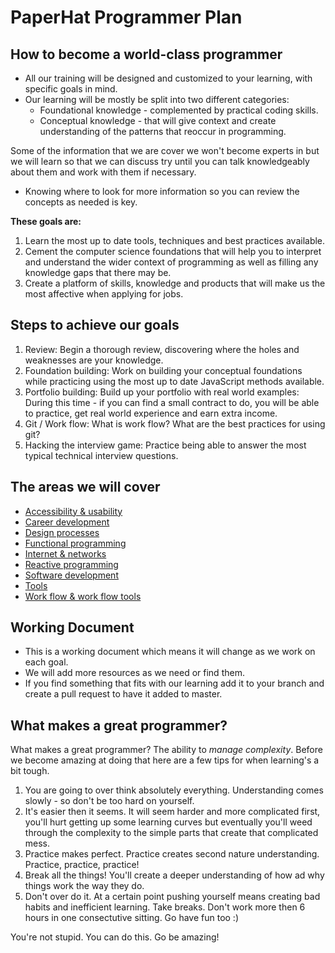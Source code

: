 # PaperHat Programmer Plan

## How to become a world-class programmer

- All our training will be designed and customized to your learning, with specific goals in mind. 
- Our learning will be mostly be split into two different categories: 
    - Foundational knowledge - complemented by practical coding skills.
    - Conceptual knowledge - that will give context and create understanding of the patterns that reoccur in programming.

Some of the information that we are cover we won't become experts in but we will learn so that we can discuss try until you can talk knowledgeably about them and work with them if necessary. 
- Knowing where to look for more information so you can review the concepts as needed is key.

**These goals are:**

1. Learn the most up to date tools, techniques and best practices available.
2. Cement the computer science foundations that will help you to interpret and understand the wider context of programming as well as filling any knowledge gaps that there may be.
3. Create a platform of skills, knowledge and products that will make us the most affective when applying for jobs.

## Steps to achieve our goals

1. Review: Begin a thorough review, discovering where the holes and weaknesses are your knowledge.
2. Foundation building: Work on building your conceptual foundations while practicing using the most up to date JavaScript methods available. 
3. Portfolio building: Build up your portfolio with real world examples: During this time - if you can find a small contract to do, you will be able to practice, get real world experience and earn extra income.
4. Git / Work flow: What is work flow? What are the best practices for using git?
5. Hacking the interview game: Practice being able to answer the most typical technical interview questions.  

## The areas we will cover

- [Accessibility & usability](./accessibility/)
- [Career development](./career/)
- [Design processes](./design/)
- [Functional programming](./functional/)
- [Internet & networks](./internet/)
- [Reactive programming](./reactive/)
- [Software development](./development/)
- [Tools](./tools/)
- [Work flow & work flow tools](./workflow/)

## Working Document

- This is a working document which means it will change as we work on each goal.
- We will add more resources as we need or find them.
- If you find something that fits with our learning add it to your branch and create a pull request to have it added to master. 

## What makes a great programmer? 

What makes a great programmer? The ability to *manage complexity*. Before we become amazing at doing that here are a few tips for when learning's a bit tough. 

1. You are going to over think absolutely everything. Understanding comes slowly - so don't be too hard on yourself.
2. It's easier then it seems. It will seem harder and more complicated first, you'll hurt getting up some learning curves but eventually you'll weed through the complexity to the simple parts that create that complicated mess.
3. Practice makes perfect. Practice creates second nature understanding. Practice, practice, practice!
4. Break all the things! You'll create a deeper understanding of how ad why things work the way they do. 
5. Don't over do it. At a certain point pushing yourself means creating bad habits and inefficient learning. Take breaks. Don't work more then 6 hours in one consectutive sitting. Go have fun too :) 

You're not stupid. You can do this. Go be amazing!
